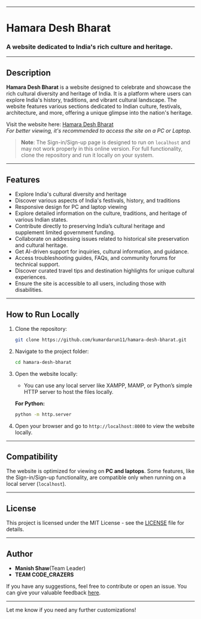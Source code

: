 
---

# Hamara Desh Bharat

### A website dedicated to India's rich culture and heritage.

---

## Description

**Hamara Desh Bharat** is a website designed to celebrate and showcase the rich cultural diversity and heritage of India. It is a platform where users can explore India's history, traditions, and vibrant cultural landscape. The website features various sections dedicated to Indian culture, festivals, architecture, and more, offering a unique glimpse into the nation's heritage.

Visit the website here: [Hamara Desh Bharat]((https://manishsshaw.github.io/humara-desh-bharat/))  
*For better viewing, it's recommended to access the site on a PC or Laptop.*

> **Note**: The Sign-in/Sign-up page is designed to run on `localhost` and may not work properly in this online version. For full functionality, clone the repository and run it locally on your system.

---

## Features

- Explore India's cultural diversity and heritage
- Discover various aspects of India's festivals, history, and traditions
- Responsive design for PC and laptop viewing
- Explore detailed information on the culture, traditions, and heritage of various Indian states.
- Contribute directly to preserving India’s cultural heritage and supplement limited government funding.
- Collaborate on addressing issues related to historical site preservation and cultural heritage.
- Get AI-driven support for inquiries, cultural information, and guidance.
- Access troubleshooting guides, FAQs, and community forums for technical support.
- Discover curated travel tips and destination highlights for unique cultural experiences.
- Ensure the site is accessible to all users, including those with disabilities.







---

## How to Run Locally

1. Clone the repository:
   ```bash
   git clone https://github.com/kumardarun11/hamara-desh-bharat.git
   ```

2. Navigate to the project folder:
   ```bash
   cd hamara-desh-bharat
   ```

3. Open the website locally:
   - You can use any local server like XAMPP, MAMP, or Python’s simple HTTP server to host the files locally.

   **For Python:**
   ```bash
   python -m http.server
   ```

4. Open your browser and go to `http://localhost:8000` to view the website locally.

---

## Compatibility

The website is optimized for viewing on **PC and laptops**. Some features, like the Sign-in/Sign-up functionality, are compatible only when running on a local server (`localhost`).

---

## License

This project is licensed under the MIT License - see the [LICENSE](LICENSE) file for details.

---

## Author

- **Manish Shaw**(Team Leader)
- **TEAM CODE_CRAZERS**

If you have any suggestions, feel free to contribute or open an issue.
You can give your valuable feedback [here](https://docs.google.com/forms/d/1YOFRGJbMOmrM2jIECULnypCMyMf8LpauKL_-OE4woe8/edit?ts=66e83577).

---

Let me know if you need any further customizations!
